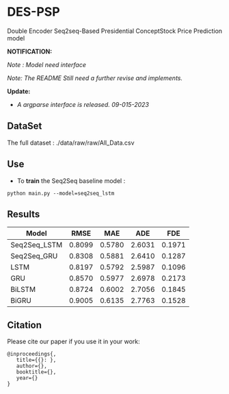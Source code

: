 # DES-PSP
 Double Encoder Seq2seq-Based Presidential ConceptStock Price Prediction model

**NOTIFICATION:**

_Note : Model need interface_

*Note: The README Still need a further revise and implements.* 

__Update:__

* *A argparse interface is released. 09-015-2023*

## DataSet

The full dataset : ./data/raw/raw/All_Data.csv

## Use

* To **train** the Seq2Seq baseline model :

```shell
python main.py --model=seq2seq_lstm
```

## Results

| Model        | RMSE   | MAE    | ADE    | FDE    |
| ------------ | ------ | ------ | ------ | ------ |
| Seq2Seq_LSTM | 0.8099 | 0.5780 | 2.6031 | 0.1971 |
| Seq2Seq_GRU  | 0.8308 | 0.5881 | 2.6410 | 0.1287 |
| LSTM         | 0.8197 | 0.5792 | 2.5987 | 0.1096 |
| GRU          | 0.8570 | 0.5977 | 2.6978 | 0.2173 |
| BiLSTM       | 0.8724 | 0.6002 | 2.7056 | 0.1845 |
| BiGRU        | 0.9005 | 0.6135 | 2.7763 | 0.1528 |

## Citation

Please cite our paper if you use it in your work:

```shell
@inproceedings{,
   title={{}: },
   author={},
   booktitle={},
   year={}
}
```
